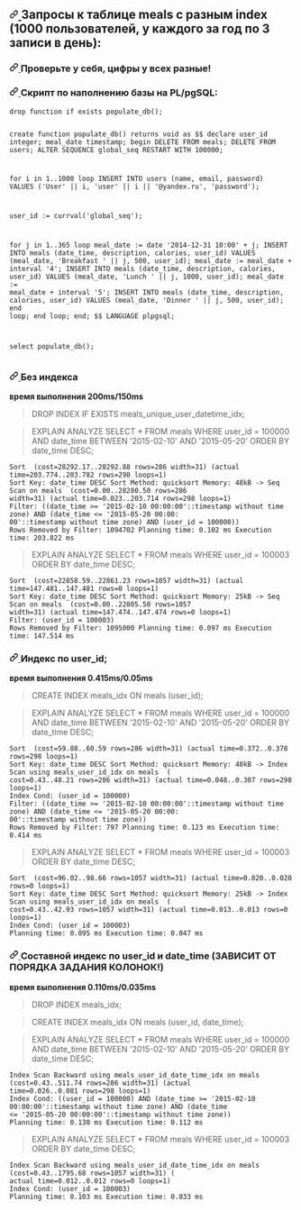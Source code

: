 <article class="markdown-body entry-content container-lg" itemprop="text">
    <h2>
        <a id="user-content-запросы-к-таблице-meals-c-разным-index-1000-пользователей-у-каждого-за-год-по-3-записи-в-день" class="anchor" aria-hidden="true" href="#запросы-к-таблице-meals-c-разным-index-1000-пользователей-у-каждого-за-год-по-3-записи-в-день">
            <svg class="octicon octicon-link" viewBox="0 0 16 16" version="1.1" width="16" height="16" aria-hidden="true">
                <path fill-rule="evenodd" d="M7.775 3.275a.75.75 0 001.06 1.06l1.25-1.25a2 2 0 112.83 2.83l-2.5 2.5a2 2 0 01-2.83 0 .75.75 0 00-1.06 1.06 3.5 3.5 0 004.95 0l2.5-2.5a3.5 3.5 0 00-4.95-4.95l-1.25 1.25zm-4.69 9.64a2 2 0 010-2.83l2.5-2.5a2 2 0 012.83 0 .75.75 0 001.06-1.06 3.5 3.5 0 00-4.95 0l-2.5 2.5a3.5 3.5 0 004.95 4.95l1.25-1.25a.75.75 0 00-1.06-1.06l-1.25 1.25a2 2 0 01-2.83 0z"></path>
            </svg>
        </a>
        Запросы к таблице meals c разным index (1000 пользователей, у каждого за год по 3 записи в день):
    </h2>
    <h3>
        <a id="user-content-проверьте-у-себя-цифры-у-всех-разные" class="anchor" aria-hidden="true" href="#проверьте-у-себя-цифры-у-всех-разные">
            <svg class="octicon octicon-link" viewBox="0 0 16 16" version="1.1" width="16" height="16" aria-hidden="true">
                <path fill-rule="evenodd" d="M7.775 3.275a.75.75 0 001.06 1.06l1.25-1.25a2 2 0 112.83 2.83l-2.5 2.5a2 2 0 01-2.83 0 .75.75 0 00-1.06 1.06 3.5 3.5 0 004.95 0l2.5-2.5a3.5 3.5 0 00-4.95-4.95l-1.25 1.25zm-4.69 9.64a2 2 0 010-2.83l2.5-2.5a2 2 0 012.83 0 .75.75 0 001.06-1.06 3.5 3.5 0 00-4.95 0l-2.5 2.5a3.5 3.5 0 004.95 4.95l1.25-1.25a.75.75 0 00-1.06-1.06l-1.25 1.25a2 2 0 01-2.83 0z"></path>
            </svg>
        </a>
        Проверьте у себя, цифры у всех разные!
    </h3>
    <h3>
        <a id="user-content-скрипт-по-наполнению-базы-на-plpgsql" class="anchor" aria-hidden="true" href="#скрипт-по-наполнению-базы-на-plpgsql">
            <svg class="octicon octicon-link" viewBox="0 0 16 16" version="1.1" width="16" height="16" aria-hidden="true">
                <path fill-rule="evenodd" d="M7.775 3.275a.75.75 0 001.06 1.06l1.25-1.25a2 2 0 112.83 2.83l-2.5 2.5a2 2 0 01-2.83 0 .75.75 0 00-1.06 1.06 3.5 3.5 0 004.95 0l2.5-2.5a3.5 3.5 0 00-4.95-4.95l-1.25 1.25zm-4.69 9.64a2 2 0 010-2.83l2.5-2.5a2 2 0 012.83 0 .75.75 0 001.06-1.06 3.5 3.5 0 00-4.95 0l-2.5 2.5a3.5 3.5 0 004.95 4.95l1.25-1.25a.75.75 0 00-1.06-1.06l-1.25 1.25a2 2 0 01-2.83 0z"></path>
            </svg>
        </a>
        Скрипт по наполнению базы на PL/pgSQL:
    </h3>
    <pre><code>drop function if exists populate_db();

create function populate_db() returns void as $$ declare user_id integer; meal_date timestamp; begin DELETE FROM meals;
DELETE FROM users; ALTER SEQUENCE global_seq RESTART WITH 100000;

for i in 1..1000 loop INSERT INTO users (name, email, password)
VALUES ('User' || i, 'user' || i || '@yandex.ru', 'password');

user_id := currval('global_seq');

for j in 1..365 loop meal_date := date '2014-12-31 10:00' + j; INSERT INTO meals (date_time, description, calories,
user_id) VALUES
(meal_date, 'Breakfast ' || j, 500, user_id); meal_date := meal_date + interval '4'; INSERT INTO meals (date_time,
description, calories, user_id) VALUES
(meal_date, 'Lunch ' || j, 1000, user_id); meal_date := meal_date + interval '5'; INSERT INTO meals (date_time,
description, calories, user_id) VALUES
(meal_date, 'Dinner ' || j, 500, user_id); end loop; end loop; end; $$ LANGUAGE plpgsql;

select populate_db();
</code></pre>
<h3>
<a id="user-content-без-индекса" class="anchor" aria-hidden="true" href="#без-индекса">
<svg class="octicon octicon-link" viewBox="0 0 16 16" version="1.1" width="16" height="16" aria-hidden="true">
<path fill-rule="evenodd" d="M7.775 3.275a.75.75 0 001.06 1.06l1.25-1.25a2 2 0 112.83 2.83l-2.5 2.5a2 2 0 01-2.83 0 .75.75 0 00-1.06 1.06 3.5 3.5 0 004.95 0l2.5-2.5a3.5 3.5 0 00-4.95-4.95l-1.25 1.25zm-4.69 9.64a2 2 0 010-2.83l2.5-2.5a2 2 0 012.83 0 .75.75 0 001.06-1.06 3.5 3.5 0 00-4.95 0l-2.5 2.5a3.5 3.5 0 004.95 4.95l1.25-1.25a.75.75 0 00-1.06-1.06l-1.25 1.25a2 2 0 01-2.83 0z"></path>
</svg>
</a>
Без индекса
</h3>
<p><strong>время выполнения 200ms/150ms</strong></p>
<blockquote>
<p>DROP INDEX IF EXISTS meals_unique_user_datetime_idx;</p>
</blockquote>
<blockquote>
<p>EXPLAIN ANALYZE SELECT * FROM meals WHERE user_id = 100000 AND date_time BETWEEN '2015-02-10' AND '2015-05-20' ORDER
BY date_time DESC;
</p>
</blockquote>
<pre><code>Sort  (cost=28292.17..28292.88 rows=286 width=31) (actual time=203.774..203.782 rows=298 loops=1)
Sort Key: date_time DESC Sort Method: quicksort Memory: 48kB -&gt; Seq Scan on meals  (cost=0.00..28280.50 rows=286
width=31) (actual time=0.023..203.714 rows=298 loops=1)
Filter: ((date_time &gt;= '2015-02-10 00:00:00'::timestamp without time zone) AND (date_time &lt;= '2015-05-20 00:00:
00'::timestamp without time zone) AND (user_id = 100000))
Rows Removed by Filter: 1094702 Planning time: 0.102 ms Execution time: 203.822 ms
</code></pre>
<blockquote>
<p>EXPLAIN ANALYZE SELECT * FROM meals WHERE user_id = 100003 ORDER BY date_time DESC;
</p>
</blockquote>
<pre><code>Sort  (cost=22858.59..22861.23 rows=1057 width=31) (actual time=147.481..147.481 rows=0 loops=1)
Sort Key: date_time DESC Sort Method: quicksort Memory: 25kB -&gt; Seq Scan on meals  (cost=0.00..22805.50 rows=1057
width=31) (actual time=147.474..147.474 rows=0 loops=1)
Filter: (user_id = 100003)
Rows Removed by Filter: 1095000 Planning time: 0.097 ms Execution time: 147.514 ms
</code></pre>
<h3>
<a id="user-content-индекс-по-user_id" class="anchor" aria-hidden="true" href="#индекс-по-user_id">
<svg class="octicon octicon-link" viewBox="0 0 16 16" version="1.1" width="16" height="16" aria-hidden="true">
<path fill-rule="evenodd" d="M7.775 3.275a.75.75 0 001.06 1.06l1.25-1.25a2 2 0 112.83 2.83l-2.5 2.5a2 2 0 01-2.83 0 .75.75 0 00-1.06 1.06 3.5 3.5 0 004.95 0l2.5-2.5a3.5 3.5 0 00-4.95-4.95l-1.25 1.25zm-4.69 9.64a2 2 0 010-2.83l2.5-2.5a2 2 0 012.83 0 .75.75 0 001.06-1.06 3.5 3.5 0 00-4.95 0l-2.5 2.5a3.5 3.5 0 004.95 4.95l1.25-1.25a.75.75 0 00-1.06-1.06l-1.25 1.25a2 2 0 01-2.83 0z"></path>
</svg>
</a>
Индекс по user_id;
</h3>
<p><strong>время выполнения 0.415ms/0.05ms</strong></p>
<blockquote>
<p>CREATE INDEX meals_idx ON meals (user_id);</p>
</blockquote>
<blockquote>
<p>EXPLAIN ANALYZE SELECT * FROM meals WHERE user_id = 100000 AND date_time BETWEEN '2015-02-10' AND '2015-05-20' ORDER
BY date_time DESC;
</p>
</blockquote>
<pre><code>Sort  (cost=59.88..60.59 rows=286 width=31) (actual time=0.372..0.378 rows=298 loops=1)
Sort Key: date_time DESC Sort Method: quicksort Memory: 48kB -&gt; Index Scan using meals_user_id_idx on meals  (
cost=0.43..48.21 rows=286 width=31) (actual time=0.048..0.307 rows=298 loops=1)
Index Cond: (user_id = 100000)
Filter: ((date_time &gt;= '2015-02-10 00:00:00'::timestamp without time zone) AND (date_time &lt;= '2015-05-20 00:00:
00'::timestamp without time zone))
Rows Removed by Filter: 797 Planning time: 0.123 ms Execution time: 0.414 ms
</code></pre>
<blockquote>
<p>EXPLAIN ANALYZE SELECT * FROM meals WHERE user_id = 100003 ORDER BY date_time DESC;
</p>
</blockquote>
<pre><code>Sort  (cost=96.02..98.66 rows=1057 width=31) (actual time=0.020..0.020 rows=0 loops=1)
Sort Key: date_time DESC Sort Method: quicksort Memory: 25kB -&gt; Index Scan using meals_user_id_idx on meals  (
cost=0.43..42.93 rows=1057 width=31) (actual time=0.013..0.013 rows=0 loops=1)
Index Cond: (user_id = 100003)
Planning time: 0.095 ms Execution time: 0.047 ms
</code></pre>
<h3>
<a id="user-content-составной-индекс-по-user_id-и-date_time-зависит-от-порядка-задания-колонок" class="anchor" aria-hidden="true" href="#составной-индекс-по-user_id-и-date_time-зависит-от-порядка-задания-колонок">
<svg class="octicon octicon-link" viewBox="0 0 16 16" version="1.1" width="16" height="16" aria-hidden="true">
<path fill-rule="evenodd" d="M7.775 3.275a.75.75 0 001.06 1.06l1.25-1.25a2 2 0 112.83 2.83l-2.5 2.5a2 2 0 01-2.83 0 .75.75 0 00-1.06 1.06 3.5 3.5 0 004.95 0l2.5-2.5a3.5 3.5 0 00-4.95-4.95l-1.25 1.25zm-4.69 9.64a2 2 0 010-2.83l2.5-2.5a2 2 0 012.83 0 .75.75 0 001.06-1.06 3.5 3.5 0 00-4.95 0l-2.5 2.5a3.5 3.5 0 004.95 4.95l1.25-1.25a.75.75 0 00-1.06-1.06l-1.25 1.25a2 2 0 01-2.83 0z"></path>
</svg>
</a>
Составной индекс по user_id и date_time (ЗАВИСИТ ОТ ПОРЯДКА ЗАДАНИЯ КОЛОНОК!)
</h3>
<p><strong>время выполнения 0.110ms/0.035ms</strong></p>
<blockquote>
<p>DROP INDEX meals_idx;</p>
</blockquote>
<blockquote>
<p>CREATE INDEX meals_idx ON meals (user_id, date_time);</p>
</blockquote>
<blockquote>
<p>EXPLAIN ANALYZE SELECT * FROM meals WHERE user_id = 100000 AND date_time BETWEEN '2015-02-10' AND '2015-05-20' ORDER
BY date_time DESC;
</p>
</blockquote>
<pre><code>Index Scan Backward using meals_user_id_date_time_idx on meals  (cost=0.43..511.74 rows=286 width=31) (actual
time=0.026..0.081 rows=298 loops=1)
Index Cond: ((user_id = 100000) AND (date_time &gt;= '2015-02-10 00:00:00'::timestamp without time zone) AND (date_time
&lt;= '2015-05-20 00:00:00'::timestamp without time zone))
Planning time: 0.130 ms Execution time: 0.112 ms
</code></pre>
<blockquote>
<p>EXPLAIN ANALYZE SELECT * FROM meals WHERE user_id = 100003 ORDER BY date_time DESC;
</p>
</blockquote>
<pre><code>Index Scan Backward using meals_user_id_date_time_idx on meals  (cost=0.43..1795.68 rows=1057 width=31) (
actual time=0.012..0.012 rows=0 loops=1)
Index Cond: (user_id = 100003)
Planning time: 0.103 ms Execution time: 0.033 ms
</code></pre>
</article>